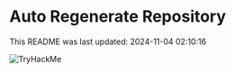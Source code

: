 # Auto Regenerate Repository

This README was last updated: 2024-11-04 02:10:16

 ![TryHackMe](https://tryhackme.com/badge/533634)